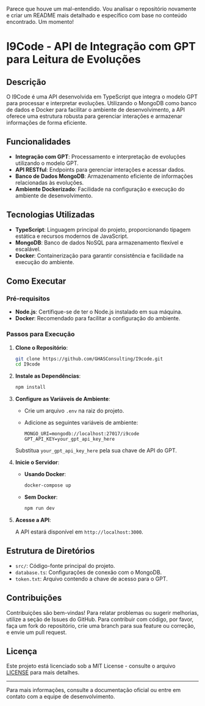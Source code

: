 Parece que houve um mal-entendido. Vou analisar o repositório novamente e criar um README mais detalhado e específico com base no conteúdo encontrado. Um momento!

# I9Code - API de Integração com GPT para Leitura de Evoluções

## Descrição

O I9Code é uma API desenvolvida em TypeScript que integra o modelo GPT para processar e interpretar evoluções. Utilizando o MongoDB como banco de dados e Docker para facilitar o ambiente de desenvolvimento, a API oferece uma estrutura robusta para gerenciar interações e armazenar informações de forma eficiente.

## Funcionalidades

- **Integração com GPT**: Processamento e interpretação de evoluções utilizando o modelo GPT.
- **API RESTful**: Endpoints para gerenciar interações e acessar dados.
- **Banco de Dados MongoDB**: Armazenamento eficiente de informações relacionadas às evoluções.
- **Ambiente Dockerizado**: Facilidade na configuração e execução do ambiente de desenvolvimento.

## Tecnologias Utilizadas

- **TypeScript**: Linguagem principal do projeto, proporcionando tipagem estática e recursos modernos de JavaScript.
- **MongoDB**: Banco de dados NoSQL para armazenamento flexível e escalável.
- **Docker**: Containerização para garantir consistência e facilidade na execução do ambiente.

## Como Executar

### Pré-requisitos

- **Node.js**: Certifique-se de ter o Node.js instalado em sua máquina.
- **Docker**: Recomendado para facilitar a configuração do ambiente.

### Passos para Execução

1. **Clone o Repositório**:

   ```bash
   git clone https://github.com/GHASConsulting/I9code.git
   cd I9code
   ```


2. **Instale as Dependências**:

   ```bash
   npm install
   ```


3. **Configure as Variáveis de Ambiente**:

   - Crie um arquivo `.env` na raiz do projeto.
   - Adicione as seguintes variáveis de ambiente:

     ```
     MONGO_URI=mongodb://localhost:27017/i9code
     GPT_API_KEY=your_gpt_api_key_here
     ```

   Substitua `your_gpt_api_key_here` pela sua chave de API do GPT.

4. **Inicie o Servidor**:

   - **Usando Docker**:

     ```bash
     docker-compose up
     ```

   - **Sem Docker**:

     ```bash
     npm run dev
     ```

5. **Acesse a API**:

   A API estará disponível em `http://localhost:3000`.

## Estrutura de Diretórios

- `src/`: Código-fonte principal do projeto.
- `database.ts`: Configurações de conexão com o MongoDB.
- `token.txt`: Arquivo contendo a chave de acesso para o GPT.

## Contribuições

Contribuições são bem-vindas! Para relatar problemas ou sugerir melhorias, utilize a seção de Issues do GitHub. Para contribuir com código, por favor, faça um fork do repositório, crie uma branch para sua feature ou correção, e envie um pull request.

## Licença

Este projeto está licenciado sob a MIT License - consulte o arquivo [LICENSE](LICENSE) para mais detalhes.

---

Para mais informações, consulte a documentação oficial ou entre em contato com a equipe de desenvolvimento. 